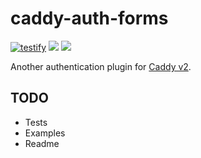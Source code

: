 # caddy-auth-forms

<a href="https://github.com/freman/caddy2-reauth/actions/" target="_blank">![testify](https://github.com/freman/caddy2-reauth/workflows/testify/badge.svg?branch=master)</a>
<a href="https://pkg.go.dev/github.com/freman/caddy2-reauth" target="_blank"><img src="https://img.shields.io/badge/godoc-reference-blue.svg"></a>
<a href="https://caddy.community" target="_blank"><img src="https://img.shields.io/badge/community-forum-ff69b4.svg"></a>

Another authentication plugin for [Caddy v2](https://github.com/caddyserver/caddy).

## TODO

* Tests
* Examples
* Readme
